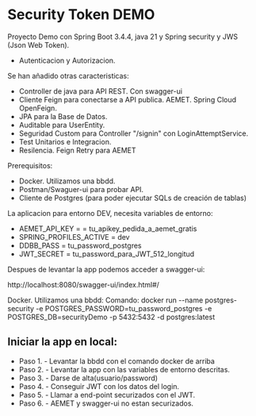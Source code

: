 Security Token DEMO
===================================

Proyecto Demo con Spring Boot 3.4.4, java 21 y Spring security y JWS (Json Web Token).
- Autenticacion y Autorizacion.

Se han añadido otras caracteristicas:
- Controller de java para API REST. Con swagger-ui
- Cliente Feign para conectarse a API publica. AEMET. Spring Cloud OpenFeign.
- JPA para la Base de Datos.
- Auditable para UserEntity.
- Seguridad Custom para Controller "/signin" con LoginAttemptService.
- Test Unitarios e Integracion.
- Resilencia. Feign Retry para AEMET


Prerequisitos:
- Docker. Utilizamos una bbdd.
- Postman/Swaguer-ui para probar API.
- Cliente de Postgres (para poder ejecutar SQLs de creación de tablas)

La aplicacion para entorno DEV, necesita variables de entorno:
- AEMET_API_KEY = = tu_apikey_pedida_a_aemet_gratis
- SPRING_PROFILES_ACTIVE = dev
- DDBB_PASS = tu_password_postgres
- JWT_SECRET = tu_password_para_JWT_512_longitud

Despues de levantar la app podemos acceder a swagger-ui:

http://localhost:8080/swagger-ui/index.html#/

Docker. Utilizamos una bbdd: Comando:
docker run --name postgres-security -e POSTGRES_PASSWORD=tu_password_postgres -e POSTGRES_DB=securityDemo
-p 5432:5432 -d postgres:latest

Iniciar la app en local:
------------------------
- Paso 1. - Levantar la bbdd con el comando docker de arriba
- Paso 2. - Levantar la app con las variables de entorno descritas.
- Paso 3. - Darse de alta(usuario/password)
- Paso 4. - Conseguir JWT con los datos del login.
- Paso 5. - Llamar a end-point securizados con el JWT.
- Paso 6. - AEMET y swagger-ui no estan securizados.

